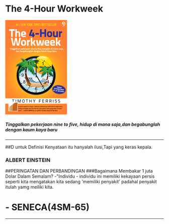 # The 4-Hour Workweek


                       
![Flux Explained](https://raw.githubusercontent.com/xeyzo/in-60-seconds/master/the-4-hour-workweek.gif)
##### Tinggalkan pekerjaan nine to five, hidup di mana saja,dan begabunglah dengan kaum kaya baru

---
##D untuk Definisi
   Kenyataan itu hanyalah ilusi,Tapi yang keras kepala.
###   ALBERT EINSTEIN 
##PERINGATAN DAN PERBANDINGAN
###Bagaimana Membakar 1 juta Dolar Dalam Semalam?
-"Individu - individu ini memiliki kekayaan persis seperti kita mengatakan kita sedang 'memiliki penyakit' padahal
penyakit itulah  yamg meiliki kita.
#            - SENECA(4SM-65)
---
#
